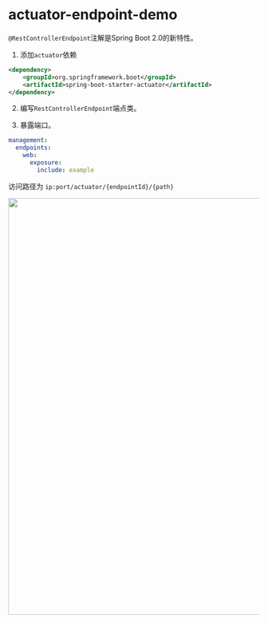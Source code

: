 # actuator-endpoint-demo

`@RestControllerEndpoint`注解是Spring Boot 2.0的新特性。

1. 添加`actuator`依赖

```xml
<dependency>
    <groupId>org.springframework.boot</groupId>
    <artifactId>spring-boot-starter-actuator</artifactId>
</dependency>
```

2. 编写`RestControllerEndpoint`端点类。

3. 暴露端口。

```yml
management:
  endpoints:
    web:
      exposure:
        include: example
```


访问路径为 `ip:port/actuator/{endpointId}/{path}`

<a href="https://asciinema.org/a/DSCWHBzpm7t0SNdnFGjzyOz0N?autoplay=1"><img src="https://asciinema.org/a/DSCWHBzpm7t0SNdnFGjzyOz0N.png" width="836"/></a>
